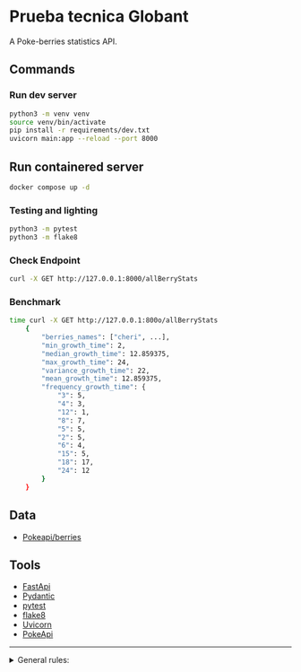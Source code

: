 # Prueba tecnica Globant

A Poke-berries statistics API.

## Commands

### Run dev server
```bash
python3 -m venv venv
source venv/bin/activate
pip install -r requirements/dev.txt
uvicorn main:app --reload --port 8000
```

## Run containered server
```bash
docker compose up -d
```

### Testing and lighting
```bash
python3 -m pytest
python3 -m flake8
```

### Check Endpoint
```bash
curl -X GET http://127.0.0.1:8000/allBerryStats
```

### Benchmark

```bash
time curl -X GET http://127.0.0.1:800o/allBerryStats
    {
        "berries_names": ["cheri", ...],
        "min_growth_time": 2,
        "median_growth_time": 12.859375,
        "max_growth_time": 24,
        "variance_growth_time": 22,
        "mean_growth_time": 12.859375,
        "frequency_growth_time": {
            "3": 5,
            "4": 3,
            "12": 1,
            "8": 7,
            "5": 5,
            "2": 5,
            "6": 4,
            "15": 5,
            "18": 17,
            "24": 12
        }
    }
```

## Data

-   [Pokeapi/berries](https://pokeapi.co/docs/v2#berries)

## Tools

-   [FastApi](https://github.com/tiangolo/fastapi)
-   [Pydantic](https://github.com/pydantic/pydantic)
-   [pytest](https://github.com/pytest-dev/pytest)
-   [flake8](https://github.com/pycqa/flake8/)
-   [Uvicorn](https://github.com/encode/uvicorn)
-   [PokeApi](https://pokeapi.co/docs/v2#berries-section)

---
<details>

<summary>General rules:</summary>

-   Commit your changes to a public repository in GitHub.
-   Add a README.md with instructions to run the code.

Support the following endpoints

GET /allBerryStats

This endpoint should consume an external API to get the proper info, The documentation page for the data source is at [https://pokeapi.co/docs/v2#berries](https://pokeapi.co/docs/v2#berries)

Response:

{
    "berries_names": [...],
    "min_growth_time": "" // time, int
    "median_growth_time": "", // time, float
    "max_growth_time": "" // time, int
    "variance_growth_time": "" // time, float
    "mean_growth_time": "", // time, float
    "frequency_growth_time": "", // time, {growth_time: frequency, ...}
}

-   The data must be human-readable.
-   Use environment variables for configuration.
-   The response must include the content-type header (application/json)
-   Code must be tested with pytest.

For extra points (all of this is optional):

-   Upload and deploy the solution to a free cloud service for example python anywhere or equivalent.
-   Use a containering system like docker
-   Use a cache to speed up the queries.
-   Use a Python library (example: Matplotlib) to create a Histogram graph and display the image in a plain html in a new endpoint.

Please approach this task as an opportunity to showcase your proficiency and attention to detail. While there is no immediate urgency, I kindly ask that you provide us with an estimated time of completion at your earliest convenience. This will help us plan our review process accordingly.

Take the necessary time to ensure quality and accuracy in your work. We value thoroughness over speed and look forward to seeing your solution.

Thank you for your participation in this assessment stage. Should you have any questions or require further clarification on the task, please do not hesitate to reach out.

</details>
